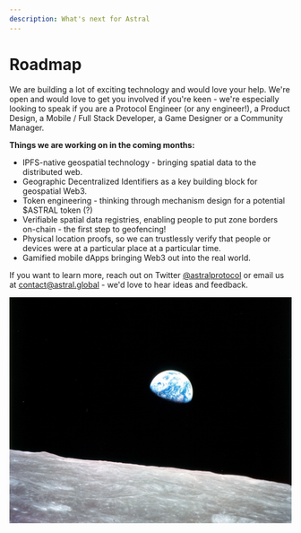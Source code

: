 ```yaml
---
description: What's next for Astral
---
```


# Roadmap

We are building a lot of exciting technology and would love your help. We're open and would love to get you involved if you're keen - we're especially looking to speak if you are a Protocol Engineer \(or any engineer!\), a Product Design, a Mobile / Full Stack Developer, a Game Designer or a Community Manager.

**Things we are working on in the coming months:** 

* IPFS-native geospatial technology - bringing spatial data to the distributed web.
* Geographic Decentralized Identifiers as a key building block for geospatial Web3.
* Token engineering - thinking through mechanism design for a potential $ASTRAL token \(?\)
* Verifiable spatial data registries, enabling people to put zone borders on-chain - the first step to geofencing!
* Physical location proofs, so we can trustlessly verify that people or devices were at a particular place at a particular time.
* Gamified mobile dApps bringing Web3 out into the real world.



If you want to learn more, reach out on Twitter [@astralprotocol](https://twitter.com/AstralProtocol) or email us at contact@astral.global - we'd love to hear ideas and feedback.

![](.gitbook/assets/earthrise.jpg)

